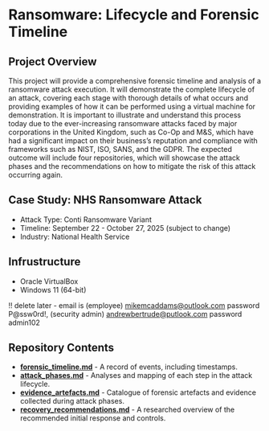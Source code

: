 # Ransomware: Lifecycle and Forensic Timeline

## Project Overview

This project will provide a comprehensive forensic timeline and analysis of a ransomware attack execution. It will demonstrate the complete lifecycle of an attack, covering each stage with thorough details of what occurs and providing examples of how it can be performed using a virtual machine for demonstration. It is important to illustrate and understand this process today due to the ever-increasing ransomware attacks faced by major corporations in the United Kingdom, such as Co-Op and M&S, which have had a significant impact on their business’s reputation and compliance with frameworks such as NIST, ISO, SANS, and the GDPR. The expected outcome will include four repositories, which will showcase the attack phases and the recommendations on how to mitigate the risk of this attack occurring again. 

## Case Study: NHS Ransomware Attack

- Attack Type: Conti Ransomware Variant
- Timeline: September 22 - October 27, 2025 (subject to change)
- Industry: National Health Service

## Infrustructure

- Oracle VirtualBox
- Windows 11 (64-bit)

!! delete later - email is (employee) mikemcaddams@outlook.com password P@ssw0rd!, (security admin) andrewbertrude@putlook.com password admin102

## Repository Contents

- **[forensic_timeline.md](forensic_timeline.md)** - A record of events, including timestamps.
- **[attack_phases.md](attack_phases.md)** - Analyses and mapping of each step in the attack lifecycle.
- **[evidence_artefacts.md](evidence_artefacts.md)** - Catalogue of forensic artefacts and evidence collected during attack phases.
- **[recovery_recommendations.md](recovery_recommendations.md)** - A researched overview of the recommended initial response and controls.

